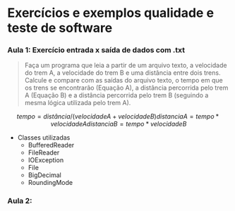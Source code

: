# Exercícios e exemplos qualidade e teste de software

### Aula 1: Exercício entrada x saída de dados com .txt

> Faça um programa que leia a partir de um arquivo texto, a velocidade do trem A, a velocidade do trem B e uma distância entre dois trens. Calcule e compare com as saídas do arquivo texto, o tempo em que os trens se encontrarão (Equação A), a distância percorrida pelo trem A (Equação B) e a distância percorrida pelo trem B (seguindo a mesma lógica utilizada pelo trem A).

```math
tempo = distância/(velocidade A + velocidade B)
distancia A = tempo * velocidade A
distancia B = tempo * velocidade B
```

* Classes utilizadas
  * BufferedReader
  * FileReader
  * IOException
  * File
  * BigDecimal
  * RoundingMode

### Aula 2:
